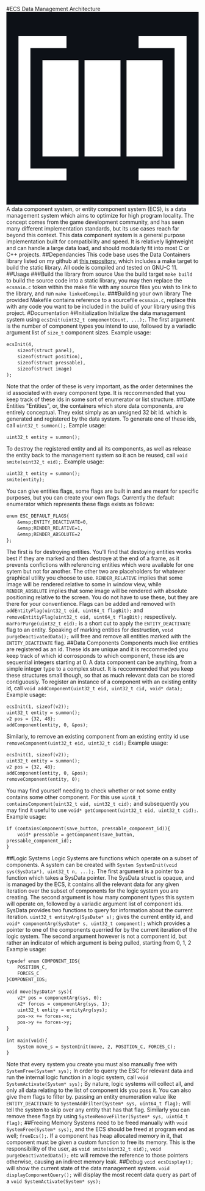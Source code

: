 #ECS Data Management Architecture
![](https://github.com/LucAlexander/Entity-Component-System/blob/main/ECS.png)
A data component system, or entity component system (ECS), is a data management system which aims to optimize for high program locality. The concept comes from the game development community, and has seen many different implementation standards, but its use cases reach far beyond this context. 
This data component system is a general purpose implementation built for compatibility and speed. It is relatively lightweight and can handle a large data load, and should modularly fit into most C or C++ projects. 
##Dependancies
This code base uses the Data Containers library listed on my github at [this repository](https://Github.com/LucAlexander/DataContainers/), which includes a make target to build the static library. All code is compiled and tested on GNU-C 11.
##Usage
###Build the library from source
Use the build target `make build` to build the source code into a static library, you may then replace the `ecsmain.c` token within the make file with any source files you wish to link to the library, and run `make linkedCompile`.
###Building your own library
The provided Makefile contains reference to a sourcefile `ecsmain.c`, replace this with any code you want to be included in the build of your library using this project.
#Documentation
##Initialization
Initialize the data management system using `ecsInit(uint32_t componentCount, ...);`. The first argument is the number of component types you intend to use, followed by a variadic argument list of `size_t` component sizes.
Example usage:
```
ecsInit(4,
	sizeof(struct panel),
	sizeof(struct position),
	sizeof(struct pressable),
	sizeof(struct image)
);
```

Note that the order of these is very important, as the order determines the id associated with every component type. It is reccommended that you keep track of these ids in some sort of enumerator or list structure.
##Date Entities
"Entities", or, the containers which store data components, are entirely conceptual. They exist simply as an unsigned 32 bit id. which is generated and registered by the data system. To generate one of these ids, call `uint32_t summon();`.
Eample usage:
```
uint32_t entity = summon();
```

To destroy the registered entity and all its components, as well as release the entity back to the management system so it acn be reused, call `void smite(uint32_t eid);`.
Example usage:
```
uint32_t entity = summon();
smite(entity);
```

You can give entities flags, some flags are built in and are meant for specific purposes, but you can create your own flags. Currently the default enumerator which represents these flags exists as follows:
```
enum ESC_DEFAULT_FLAGS{
	&emsp;ENTITY_DEACTIVATE=0,
	&emsp;RENDER_RELATIVE=1,
	&emsp;RENDER_ABSOLUTE=2
};
```

The first is for destroying entities. You'll find that destoying entities works best if they are marked and then destroye at the end of a frame, as it prevents confictions with referencing entities which were available for one sytem but not for another. The other two are placeholders for whatever graphical utility you choose to use. `RENDER_RELATIVE` implies that some image will be rendered relative to some in window view, while `RENDER_ABSOLUTE` implies that some image will be rendered with absolute positioning relative to the screen. You do not have to use these, but they are there for your conventience.
Flags can be added and removed with `addEntityFlag(uint32_t eid, uint64_t flagBit);` and `removeEntitiyFlag(uint32_t eid, uint64_t flagBit);` respectively. `marForPurge(uint32_t eid);` is a short cut to apply the `ENTITY_DEACTIVATE` flag to an entity.
Speaking of marking entities for destruction, `void purgeDeactivatedData();` will free and remove all entities marked with the `ENTITY_DEACTIVATE` flag.
##Data Components
Components much like entities are registered as an id. These ids are unique and it is reccommeded you keep track of which id corrosponds to which component, these ids are sequential integers starting at 0.
A data component can be anything, from a simple integer type to a complex struct. It is reccommended that you keep these structures small though, so that as much relevant data can be stored contiguously.
To register an instance of a component with an existing entity id, call `void addComponent(uint32_t eid, uint32_t cid, void* data);`
Example usage:
```
ecsInit(1, sizeof(v2));
uint32_t entity = summon();
v2 pos = {32, 48};
addComponent(entity, 0, &pos);
```

Similarly, to remove an existing component from an existing entity id use `removeComponent(uint32_t eid, uint32_t cid);`
Example usage:
```
ecsInit(1, sizeof(v2));
uint32_t entity = summon();
v2 pos = {32, 48};
addComponent(entity, 0, &pos);
removeComponent(entity, 0);
```

You may find yourself needing to check whether or not some entity contains some other component. For this use `uint8_t containsComponent(uint32_t eid, uint32_t cid);` and subsequently you may find it useful to use `void* getComponent(uint32_t eid, uint32_t cid);`.
Example usage:
```
if (containsComponent(save_button, pressable_component_id)){
	void* pressable = getComponent(save_button, pressable_component_id);
}
```

##Logic Systems
Logic Systems are functions which operate on a subset of components. A system can be created with `System SystemInit(void sys(SysData*), uint32_t n, ...);`. The first argument is a pointer to a function which takes a SysData pointer. The SysData struct is opaque, and is managed by the ECS, it contains all the relevant data for any given iteration over the subset of components for the logic system you are creating. The second argument is how many component types this system will operate on, followed by a variadic argument list of component ids.
SysData provides two functions to query for information about the current iteration. `uint32_t entityArg(SysDate* s);` gives the current entity id, and `void* componentArg(SysDate* s, uint32_t component);` which provides a pointer to one of the components querried for by the current iteration of the logic system. The second argument however is not a component id, but rather an indicator of which argument is being pulled, starting from 0, 1, 2
Example usage:
```
typedef enum COMPONENT_IDS{
	POSITION_C,
	FORCES_C
}COMPONENT_IDS;

void move(SysData* sys){
	v2* pos = componentArg(sys, 0);
	v2* forces = componentArg(sys, 1);
	uint32_t entity = entityArg(sys);
	pos->x += forces->x;
	pos->y += forces->y;
}

int main(void){
	System move_s = SystemInit(move, 2, POSITION_C, FORCES_C);
}
```

Note that every system you create you must also manually free with `SystemFree(System* sys);`
In order to querry the ESC for relevant data and run the internal logic function in a logic system, call `void SystemActivate(System* sys);`
By nature, logic systems will collect all, and only all data relating to the list of component ids you pass it. You can also give them flags to filter by. passing an entity enumeration value like `ENTITY_DEACTIVATE` to `SystemAddFilter(System* sys, uint64_t flag);` will tell the system to skip over any entity that has that flag.
Similarly you can remove these flags by using `SystemRemoveFilter(System* sys, uint64_t flag);`
##Freeing Memory
Systems need to be freed manually with `void SystemFree(System* sys);`, and the ECS should be freed at program end as well; `freeEcs();`.
If a component has heap allocated memory in it, that component must be given a custom function to free its memory. This is the responsibility of the user, as `void smite(uint32_t eid);`, `void purgeDeactivatedData();` etc will remove the reference to those pointers otherwise, causing an indirect memory leak.
##Debug
`void ecsDisplay();` will show the current state of the data management system.
`void displayComponentQuery();` will display the most recent data query as part of a `void SystemActivate(System* sys);`
